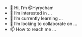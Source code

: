 - 👋 Hi, I’m @Hyrycham
- 👀 I’m interested in ...
- 🌱 I’m currently learning ...
- 💞️ I’m looking to collaborate on ...
- 📫 How to reach me ...

<!---
Hyrycham/Hyrycham is a ✨ special ✨ repository because its `README.md` (this file) appears on your GitHub profile.
You can click the Preview link to take a look at your changes.
--->
